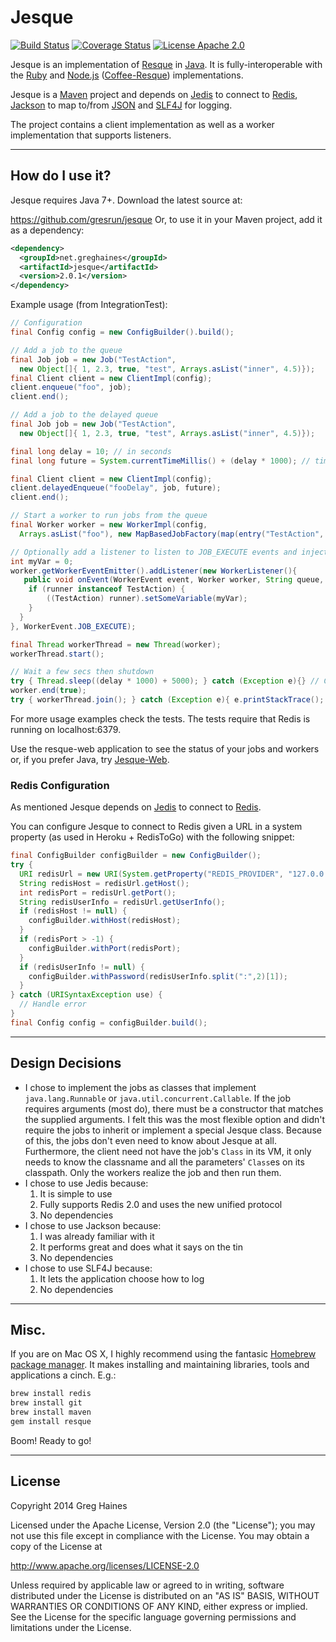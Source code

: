 # Jesque

[![Build Status](http://img.shields.io/travis/gresrun/jesque.svg)](https://travis-ci.org/gresrun/jesque) [![Coverage Status](http://img.shields.io/coveralls/gresrun/jesque.svg)](https://coveralls.io/r/gresrun/jesque) [![License Apache 2.0](http://img.shields.io/badge/license-Apache%202.0-blue.svg)](https://github.com/gresrun/jesque/blob/master/LICENSE)

Jesque is an implementation of [Resque](https://github.com/resque/resque) in [Java](http://www.oracle.com/technetwork/java/index.html). It is fully-interoperable with the [Ruby](http://www.ruby-lang.org/en/) and [Node.js](http://nodejs.org/) ([Coffee-Resque](https://github.com/technoweenie/coffee-resque)) implementations.

Jesque is a [Maven](http://maven.apache.org/) project and depends on [Jedis](https://github.com/xetorthio/jedis) to connect to [Redis](http://redis.io/), [Jackson](https://github.com/FasterXML/jackson) to map to/from [JSON](http://json.org/) and [SLF4J](http://slf4j.org/) for logging.

The project contains a client implementation as well as a worker implementation that supports listeners.

***

## How do I use it?

Jesque requires Java 7+. Download the latest source at:

  https://github.com/gresrun/jesque
Or, to use it in your Maven project, add it as a dependency:

```xml
<dependency>
  <groupId>net.greghaines</groupId>
  <artifactId>jesque</artifactId>
  <version>2.0.1</version>
</dependency>
```

Example usage (from IntegrationTest):

```java
// Configuration
final Config config = new ConfigBuilder().build();

// Add a job to the queue
final Job job = new Job("TestAction",
  new Object[]{ 1, 2.3, true, "test", Arrays.asList("inner", 4.5)});
final Client client = new ClientImpl(config);
client.enqueue("foo", job);
client.end();

// Add a job to the delayed queue
final Job job = new Job("TestAction",
  new Object[]{ 1, 2.3, true, "test", Arrays.asList("inner", 4.5)});

final long delay = 10; // in seconds
final long future = System.currentTimeMillis() + (delay * 1000); // timestamp

final Client client = new ClientImpl(config);
client.delayedEnqueue("fooDelay", job, future);
client.end();

// Start a worker to run jobs from the queue
final Worker worker = new WorkerImpl(config,
  Arrays.asList("foo"), new MapBasedJobFactory(map(entry("TestAction", TestAction.class))));

// Optionally add a listener to listen to JOB_EXECUTE events and inject required code
int myVar = 0;
worker.getWorkerEventEmitter().addListener(new WorkerListener(){
   public void onEvent(WorkerEvent event, Worker worker, String queue, Job job, Object runner, Object result, Throwable t) {
    if (runner instanceof TestAction) {
        ((TestAction) runner).setSomeVariable(myVar);
    }
  }
}, WorkerEvent.JOB_EXECUTE);

final Thread workerThread = new Thread(worker);
workerThread.start();

// Wait a few secs then shutdown
try { Thread.sleep((delay * 1000) + 5000); } catch (Exception e){} // Give ourselves time to process
worker.end(true);
try { workerThread.join(); } catch (Exception e){ e.printStackTrace(); }
```

For more usage examples check the tests. The tests require that Redis is running on localhost:6379.

Use the resque-web application to see the status of your jobs and workers or, if you prefer Java, try [Jesque-Web](https://github.com/gresrun/jesque-web).

### Redis Configuration

As mentioned Jesque depends on [Jedis](https://github.com/xetorthio/jedis) to connect to [Redis](http://redis.io/).

You can configure Jesque to connect to Redis given a URL in a system property (as used in Heroku + RedisToGo) with the following snippet:

```java
final ConfigBuilder configBuilder = new ConfigBuilder();
try {
  URI redisUrl = new URI(System.getProperty("REDIS_PROVIDER", "127.0.0.1"));
  String redisHost = redisUrl.getHost();
  int redisPort = redisUrl.getPort();
  String redisUserInfo = redisUrl.getUserInfo();
  if (redisHost != null) {
    configBuilder.withHost(redisHost);
  }
  if (redisPort > -1) {
    configBuilder.withPort(redisPort);
  }
  if (redisUserInfo != null) {
    configBuilder.withPassword(redisUserInfo.split(":",2)[1]);
  }
} catch (URISyntaxException use) {
  // Handle error
}
final Config config = configBuilder.build();
```

***

## Design Decisions

* I chose to implement the jobs as classes that implement `java.lang.Runnable` or `java.util.concurrent.Callable`. If the job requires arguments (most do), there must be a constructor that matches the supplied arguments. I felt this was the most flexible option and didn't require the jobs to inherit or implement a special Jesque class. Because of this, the jobs don't even need to know about Jesque at all. Furthermore, the client need not have the job's `Class` in its VM, it only needs to know the classname and all the parameters' `Class`es on its classpath. Only the workers realize the job and then run them.
* I chose to use Jedis because:
  1. It is simple to use
  2. Fully supports Redis 2.0 and uses the new unified protocol
  3. No dependencies
* I chose to use Jackson because:
  1. I was already familiar with it
  2. It performs great and does what it says on the tin
  3. No dependencies
* I chose to use SLF4J because:
  1. It lets the application choose how to log
  2. No dependencies

***

## Misc.

If you are on Mac OS X, I highly recommend using the fantasic [Homebrew package manager](https://github.com/mxcl/homebrew). It makes installing and maintaining libraries, tools and applications a cinch. E.g.:

```bash
brew install redis
brew install git
brew install maven
gem install resque
```

Boom! Ready to go!

***

## License

Copyright 2014 Greg Haines

Licensed under the Apache License, Version 2.0 (the "License");
you may not use this file except in compliance with the License.
You may obtain a copy of the License at

   <http://www.apache.org/licenses/LICENSE-2.0>

Unless required by applicable law or agreed to in writing, software
distributed under the License is distributed on an "AS IS" BASIS,
WITHOUT WARRANTIES OR CONDITIONS OF ANY KIND, either express or implied.
See the License for the specific language governing permissions and
limitations under the License.
